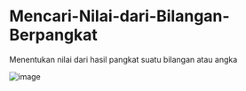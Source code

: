 # Mencari-Nilai-dari-Bilangan-Berpangkat
Menentukan nilai dari hasil pangkat suatu bilangan atau angka

![image](https://user-images.githubusercontent.com/107126204/204467729-a8822b28-4b60-4d7a-85eb-c2d284e1f8d1.png)
